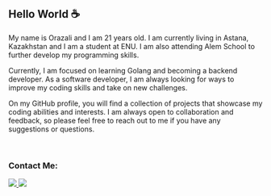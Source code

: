 
<h2>Hello World ☕</h2>

<p>My name is Orazali and I am 21 years old. I am currently living in Astana, Kazakhstan and I am a student at ENU. I am also attending Alem School to further develop my programming skills.

Currently, I am focused on learning Golang and becoming a backend developer. As a software developer, I am always looking for ways to improve my coding skills and take on new challenges.

On my GitHub profile, you will find a collection of projects that showcase my coding abilities and interests. I am always open to collaboration and feedback, so please feel free to reach out to me if you have any suggestions or questions.</p>

</br>

<h3>Contact Me:</h3> 

<div align="left">
  <a href="https://www.linkedin.com/in/orazali-begenov-694147267/" alt="Linkedin">
    <img src="https://img.shields.io/badge/-Linkedin-ff3a5e?style=for-the-badge&logo=Linkedin&logoColor=FFF"/>
  </a>
  
  <a href="https://discord.com/channels/orazali#8873" alt="Discord">
    <img src="https://img.shields.io/badge/-Discord-ff3a5e?style=for-the-badge&logo=Discord&logoColor=FFF"/>
  </a>
</div>
